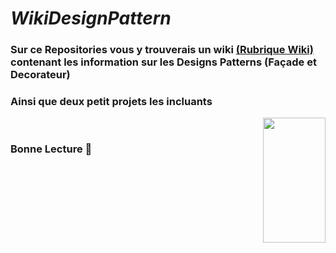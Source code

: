 <h1> <i> WikiDesignPattern </i></h1>

<h3> Sur ce Repositories vous y trouverais un wiki <a href="page2. html">(Rubrique Wiki)</a> contenant les information sur les Designs Patterns (Façade et Decorateur)</h3>
<h3>Ainsi que deux petit projets les incluants</h3>
<img  src="https://upload.wikimedia.org/wikipedia/fr/thumb/2/2e/Java_Logo.svg/550px-Java_Logo.svg.png" style="width:100px;height:200px;" ALIGN=RIGHT
   >
<br>
<h3>Bonne Lecture 📖</h3>
